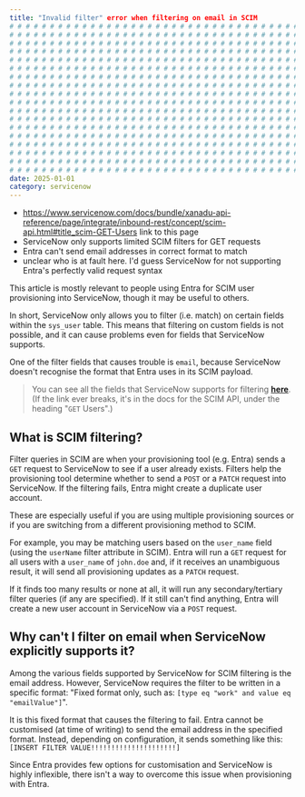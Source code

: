 ```yaml
---
title: "Invalid filter" error when filtering on email in SCIM
# # # # # # # # # # # # # # # # # # # # # # # # # # # # # # # # # # # # # # # #
# # # # # # # # # # # # # # # # # # # # # # # # # # # # # # # # # # # # # # # #
# # # # # # # # # # # # # # # # # # # # # # # # # # # # # # # # # # # # # # # #
# # # # # # # # # # # # # # # # # # # # # # # # # # # # # # # # # # # # # # # #
# # # # # # # # # # # # # # # # # # # # # # # # # # # # # # # # # # # # # # # #
# # # # # # # # # # # # # # # # # # # # # # # # # # # # # # # # # # # # # # # #
# # # # # # # # # # # # # # # # # # # # # # # # # # # # # # # # # # # # # # # #
# # # # # # # # # # # # # # # # # # # # # # # # # # # # # # # # # # # # # # # #
# # # # # # # # # # # # # # # # # # # # # # # # # # # # # # # # # # # # # # # #
# # # # # # # # # # # # # # # # # # # # # # # # # # # # # # # # # # # # # # # #
# # # # # # # # # # # # # # # # # # # # # # # # # # # # # # # # # # # # # # # #
# # # # # # # # # # # # # # # # # # # # # # # # # # # # # # # # # # # # # # # #
# # # # # # # # # # # # # # # # # # # # # # # # # # # # # # # # # # # # # # # #
# # # # # # # # # # # # # # # # # # # # # # # # # # # # # # # # # # # # # # # #
# # # # # # # # # # # # # # # # # # # # # # # # # # # # # # # # # # # # # # # #
# # # # # # # # # # # # # # # # # # # # # # # # # # # # # # # # # # # # # # # #
# # # # # # # # # # # # # # # # # # # # # # # # # # # # # # # # # # # # # # # #
# # # # # # # # # # # # # # # # # # # # # # # # # # # # # # # # # # # # # # # #
date: 2025-01-01
category: servicenow
---
```


- <https://www.servicenow.com/docs/bundle/xanadu-api-reference/page/integrate/inbound-rest/concept/scim-api.html#title_scim-GET-Users> link to this page
- ServiceNow only supports limited SCIM filters for GET requests
- Entra can't send email addresses in correct format to match
- unclear who is at fault here. I'd guess ServiceNow for not supporting Entra's perfectly valid request syntax

This article is mostly relevant to people using Entra for SCIM user provisioning into ServiceNow, though it may be useful to others.

In short, ServiceNow only allows you to filter (i.e. match) on certain fields within the `sys_user` table. This means that filtering on custom fields is not possible, and it can cause problems even for fields that ServiceNow supports.

One of the filter fields that causes trouble is `email`, because ServiceNow doesn't recognise the format that Entra uses in its SCIM payload.

> You can see all the fields that ServiceNow supports for filtering [**here**](https://www.servicenow.com/docs/bundle/xanadu-api-reference/page/integrate/inbound-rest/concept/scim-api.html#title_scim-GET-Users). (If the link ever breaks, it's in the docs for the SCIM API, under the heading "`GET` Users".)

## What is SCIM filtering?

Filter queries in SCIM are when your provisioning tool (e.g. Entra) sends a `GET` request to ServiceNow to see if a user already exists. Filters help the provisioning tool determine whether to send a `POST` or a `PATCH` request into ServiceNow. If the filtering fails, Entra might create a duplicate user account.

These are especially useful if you are using multiple provisioning sources or if you are switching from a different provisioning method to SCIM.

For example, you may be matching users based on the `user_name` field (using the `userName` filter attribute in SCIM). Entra will run a `GET` request for all users with a `user_name` of `john.doe` and, if it receives an unambiguous result, it will send all provisioning updates as a `PATCH` request.

If it finds too many results or none at all, it will run any secondary/tertiary filter queries (if any are specified). If it still can't find anything, Entra will create a new user account in ServiceNow via a `POST` request.

## Why can't I filter on email when ServiceNow explicitly supports it?

Among the various fields supported by ServiceNow for SCIM filtering is the email address. However, ServiceNow requires the filter to be written in a specific format: "Fixed format only, such as: `[type eq "work" and value eq "emailValue"]`".

It is this fixed format that causes the filtering to fail. Entra cannot be customised (at time of writing) to send the email address in the specified format. Instead, depending on configuration, it sends something like this: `[INSERT FILTER VALUE!!!!!!!!!!!!!!!!!!!!!]`

Since Entra provides few options for customisation and ServiceNow is highly inflexible, there isn't a way to overcome this issue when provisioning with Entra.
